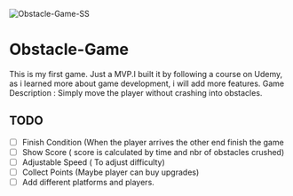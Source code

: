 ![Obstacle-Game-SS](https://user-images.githubusercontent.com/69651222/109839257-ff2bed80-7c57-11eb-9be9-703e563e1c3d.PNG)

# Obstacle-Game
This is my first game. Just a MVP.I built it by following a course on Udemy, as i learned more about game development, i will add more features.
Game Description : Simply move the player without crashing into obstacles.


## TODO 

- [ ] Finish Condition (When the player arrives the other end finish the game
- [ ] Show Score ( score is calculated by time and nbr of obstacles crushed)
- [ ] Adjustable Speed ( To adjust difficulty)
- [ ] Collect Points (Maybe player can buy upgrades)
- [ ] Add different platforms and players.
